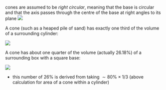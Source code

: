
cones are assumed to be *right circular*, meaning that the base is circular and that the axis passes through the centre of the base at right angles to its plane
![](/assets/images/2022-12-29-10-55-15.png)

A cone (such as a heaped pile of sand) has exactly one third of the volume of a surrounding cylinder:

![](/assets/images/2022-12-29-10-44-25.png)

A cone has about one quarter of the volume (actually 26.18%) of a surrounding box with a square base:

![](/assets/images/2022-12-29-10-46-47.png)
- this number of 26% is derived from taking $\sim80\% \times 1/3$ (above calculation for area of a cone within a cylinder)